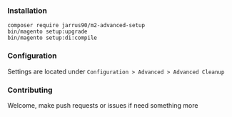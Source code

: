 ### Installation
`composer require jarrus90/m2-advanced-setup`  
`bin/magento setup:upgrade`  
`bin/magento setup:di:compile`  
### Configuration
Settings are located under `Configuration > Advanced > Advanced Cleanup`
### Contributing
Welcome, make push requests or issues if need something more